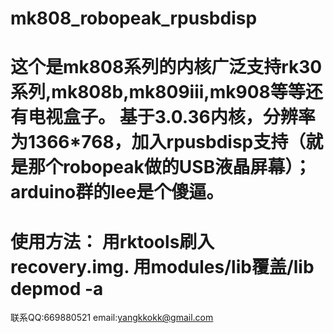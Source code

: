 mk808_robopeak_rpusbdisp
==============
这个是mk808系列的内核广泛支持rk30系列,mk808b,mk809iii,mk908等等还有电视盒子。
基于3.0.36内核，分辨率为1366*768，加入rpusbdisp支持（就是那个robopeak做的USB液晶屏幕）；
arduino群的lee是个傻逼。
==============
使用方法：
用rktools刷入recovery.img.
用modules/lib覆盖/lib
depmod -a
==============
联系QQ:669880521
email:yangkkokk@gmail.com
